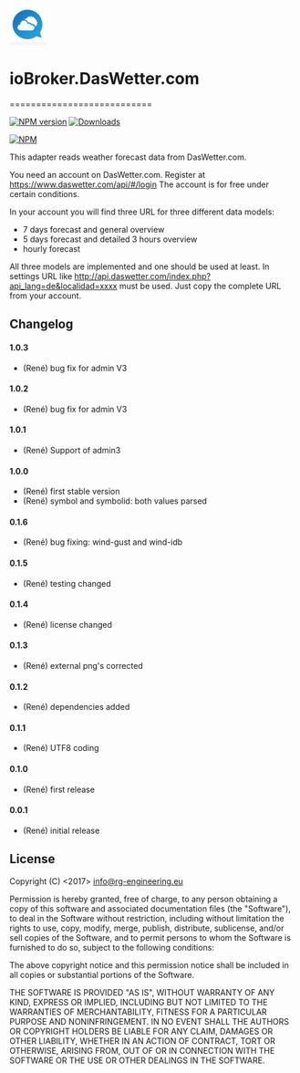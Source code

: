 ﻿![Logo](admin/daswettercom.png)
# ioBroker.DasWetter.com
===========================

[![NPM version](https://img.shields.io/npm/v/iobroker.daswetter.svg)](https://www.npmjs.com/package/iobroker.daswetter)
[![Downloads](https://img.shields.io/npm/dm/iobroker.daswetter.svg)](https://www.npmjs.com/package/iobroker.daswetter)

[![NPM](https://nodei.co/npm/iobroker.daswetter.png?downloads=true)](https://nodei.co/npm/iobroker.daswetter/)


This adapter reads weather forecast data from DasWetter.com.

You need an account on DasWetter.com. Register at https://www.daswetter.com/api/#/login
The account is for free under certain conditions.

In your account you will find three URL for three different data models:
* 7 days forecast and general overview
* 5 days forecast and detailed 3 hours overview
* hourly forecast

All three models are implemented and one should be used at least.
In settings URL like http://api.daswetter.com/index.php?api_lang=de&localidad=xxxx  must be used. Just copy the complete URL from your account.

## Changelog
#### 1.0.3
* (René) bug fix for admin V3

#### 1.0.2
* (René) bug fix for admin V3

#### 1.0.1
* (René) Support of admin3

#### 1.0.0
* (René) first stable version
* (René) symbol and symbolid: both values parsed	

#### 0.1.6
* (René) bug fixing: wind-gust and wind-idb

#### 0.1.5
* (René) testing changed

#### 0.1.4
* (René) license changed

#### 0.1.3
* (René) external png's corrected

#### 0.1.2
* (René) dependencies added

#### 0.1.1
* (René) UTF8 coding

#### 0.1.0
* (René) first release

#### 0.0.1
* (René) initial release

## License
Copyright (C) <2017>  <info@rg-engineering.eu>

Permission is hereby granted, free of charge, to any person obtaining a copy of this software and associated documentation files (the "Software"), to deal in the Software without restriction, including without limitation the rights to use, copy, modify, merge, publish, distribute, sublicense, and/or sell copies of the Software, and to permit persons to whom the Software is furnished to do so, subject to the following conditions:

The above copyright notice and this permission notice shall be included in all copies or substantial portions of the Software.

THE SOFTWARE IS PROVIDED "AS IS", WITHOUT WARRANTY OF ANY KIND, EXPRESS OR IMPLIED, INCLUDING BUT NOT LIMITED TO THE WARRANTIES OF MERCHANTABILITY, FITNESS FOR A PARTICULAR PURPOSE AND NONINFRINGEMENT. IN NO EVENT SHALL THE AUTHORS OR COPYRIGHT HOLDERS BE LIABLE FOR ANY CLAIM, DAMAGES OR OTHER LIABILITY, WHETHER IN AN ACTION OF CONTRACT, TORT OR OTHERWISE, ARISING FROM, OUT OF OR IN CONNECTION WITH THE SOFTWARE OR THE USE OR OTHER DEALINGS IN THE SOFTWARE.




